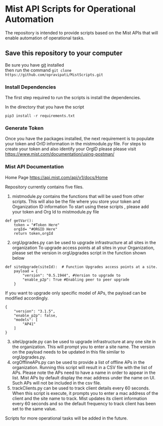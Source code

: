 # Mist API Scripts for Operational Automation
The repository is intended to provide scripts based on the Mist APIs that will enable automation of operational tasks. 

## Save this repository to your computer
Be sure you have [git](https://git-scm.com/downloads) installed  
then run the command 
```git clone https://github.com/opravipati/MistScripts.git```


### Install Dependencies
The first step required to run the scripts is install the dependencies.

In the directory that you have the script
```
pip3 install -r requirements.txt 
```
### Generate Token
Once you have the packages installed, the next requirement is to populate your token and OrID information in the mistmodule.py file. For steps to create your token and also identify your OrgID please please visit https://www.mist.com/documentation/using-postman/


### Mist API Documentation
Home Page https://api.mist.com/api/v1/docs/Home


Repository currently contains five files. 
1. mistmodule.py contains the functions that will be used from other scripts. This will also be the file where you store your token and Organization ID information
To start using these scripts , please add your token and Org Id to mistmodule.py file
```
def getVar():
    token = "#Token Here"  
    orgId= "#ORGID Here" 
    return token,orgId
```
2. orgUpgrades.py can be used to upgrade infrastructure at all sites in the organization
To upgrade access points at all sites in your Organization, please set the version in orgUpgrades script in the function shown below
```
def siteUpgrade(siteId):  # Function Upgrades access points at a site.
    payload = {
        "version": "0.5.1944", #Version to upgrade to
        "enable_p2p": True #Enabling peer to peer upgrade
    }
 ```
If you want to upgrade only specific model of APs, the payload can be modified accordingly.
```
{
    "version": "3.1.5",
    "enable_p2p": false,
    "models": [
        "AP41"   
    ]
}
```
3. siteUpgrade.py can be used to upgrade infrastructure at any one site in the organization. This will prompt you to enter a site name. The version on the payload needs to be updated in this file similar to orgUpgrades.py. 
4. orgOfflineAPs.py can be used to provide a list of offline APs in the organization. Running this script will result in a CSV file with the list of APs. Please note the APs need to have a name in order to appear in the list. Mist APs by default display the mac address under the name on UI. Such APs will not be included in the csv file.
5. trackClients.py can be used to track client details every 60 seconds. When this script is execute, it prompts you to enter a mac address of the client and the site name to track. Mist updates its client information every 60 seconds and so the default frequency to track client has been set to the same value.


Scripts for more operational tasks will be added in the future. 

